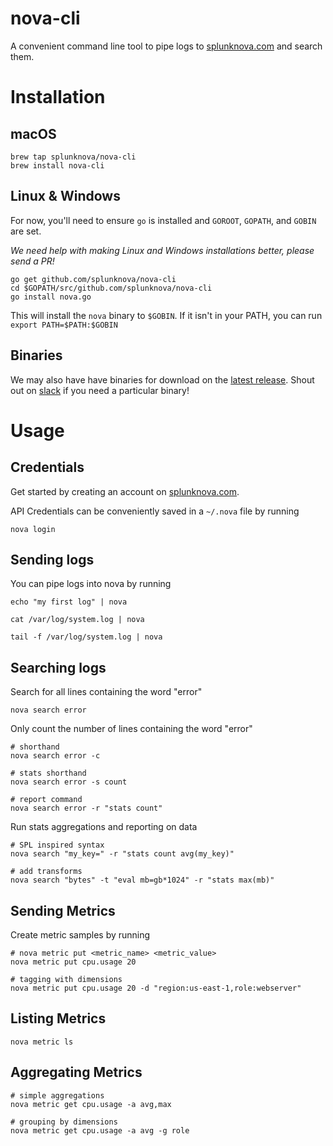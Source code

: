 # nova-cli

A convenient command line tool to pipe logs to [splunknova.com](https://www.splunknova.com) and search them.

# Installation

## macOS

````
brew tap splunknova/nova-cli
brew install nova-cli
````

## Linux & Windows

For now, you'll need to ensure `go` is installed and `GOROOT`, `GOPATH`, and `GOBIN` are set.

_We need help with making Linux and Windows installations better, please send a PR!_

````
go get github.com/splunknova/nova-cli
cd $GOPATH/src/github.com/splunknova/nova-cli
go install nova.go
````
This will install the `nova` binary to `$GOBIN`. If it isn't in your PATH, you can run `export PATH=$PATH:$GOBIN`

## Binaries

We may also have have binaries for download on the [latest release](https://github.com/splunknova/nova-cli/releases/latest).
Shout out on [slack](http://community.splunknova.com) if you need a particular binary!

# Usage

## Credentials

Get started by creating an account on [splunknova.com](https://www.splunknova.com/).

API Credentials can be conveniently saved in a `~/.nova` file by running

````
nova login
````

## Sending logs

You can pipe logs into nova by running 

````
echo "my first log" | nova

cat /var/log/system.log | nova

tail -f /var/log/system.log | nova
````

## Searching logs

Search for all lines containing the word "error"
````
nova search error
````

Only count the number of lines containing the word "error"
````
# shorthand
nova search error -c

# stats shorthand
nova search error -s count

# report command
nova search error -r "stats count"
````

Run stats aggregations and reporting on data
````
# SPL inspired syntax
nova search "my_key=" -r "stats count avg(my_key)"

# add transforms
nova search "bytes" -t "eval mb=gb*1024" -r "stats max(mb)"
````

## Sending Metrics

Create metric samples by running
````
# nova metric put <metric_name> <metric_value>
nova metric put cpu.usage 20

# tagging with dimensions
nova metric put cpu.usage 20 -d "region:us-east-1,role:webserver"
````

## Listing Metrics

````
nova metric ls
````

## Aggregating Metrics

````
# simple aggregations
nova metric get cpu.usage -a avg,max

# grouping by dimensions
nova metric get cpu.usage -a avg -g role
````


